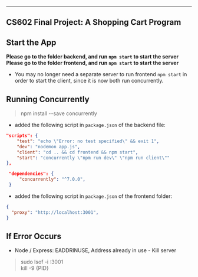
---
CS602 Final Project: A Shopping Cart Program
---

## Start the App

**Please go to the folder backend, and run `npm start` to start the server**
**Please go to the folder frontend, and run `npm start` to start the server**

- You may no longer need a separate server to run frontend `npm start` in order to start the client, since it is now both run concurrently.

## Running Concurrently

> npm install --save concurrently
- added the following script in `package.json` of the backend file:

```json
"scripts": {
    "test": "echo \"Error: no test specified\" && exit 1",
    "dev": "nodemon app.js",
    "client": "cd .. && cd frontend && npm start",
    "start": "concurrently \"npm run dev\" \"npm run client\""
},
```
```json
 "dependencies": {
     "concurrently": "^7.0.0",
 }
 ```
 
- added the following script in `package.json` of the frontend folder:
```json
{
  "proxy": "http://localhost:3001",
}
```

## If Error Occurs
- Node / Express: EADDRINUSE, Address already in use - Kill server
> sudo lsof -i :3001\
> kill -9 {PID}
 
